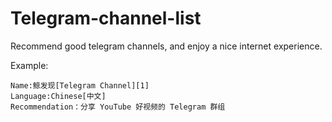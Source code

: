 # Telegram-channel-list
Recommend good telegram channels, and enjoy a nice internet experience.

Example:

    Name:鲸发现[Telegram Channel][1]
    Language:Chinese[中文]
    Recommendation：分享 YouTube 好视频的 Telegram 群组


  [1]: https://t.me/whalediscovery
